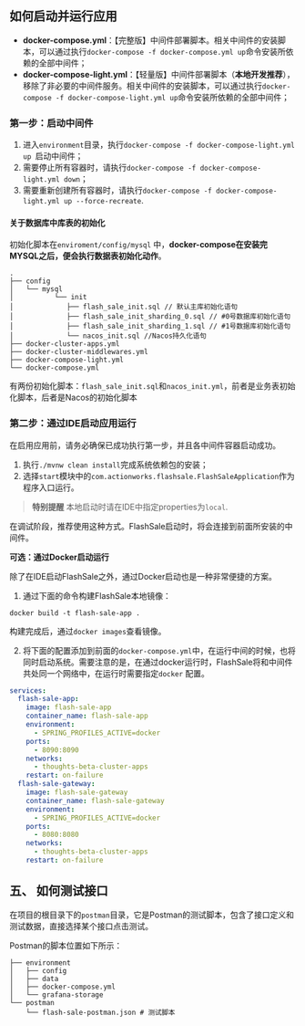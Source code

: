 ## 如何启动并运行应用

* **docker-compose.yml**：【完整版】中间件部署脚本。相关中间件的安装脚本，可以通过执行`docker-compose -f docker-compose.yml up`命令安装所依赖的全部中间件；
* **docker-compose-light.yml**：【轻量版】中间件部署脚本（**本地开发推荐**），移除了非必要的中间件服务。相关中间件的安装脚本，可以通过执行`docker-compose -f docker-compose-light.yml up`命令安装所依赖的全部中间件；

### 第一步：启动中间件

1. 进入`environment`目录，执行`docker-compose -f docker-compose-light.yml up `启动中间件；
2. 需要停止所有容器时，请执行`docker-compose -f docker-compose-light.yml down`；
4. 需要重新创建所有容器时，请执行`docker-compose -f docker-compose-light.yml up --force-recreate`.

#### 关于数据库中库表的初始化

初始化脚本在`enviroment/config/mysql`  中，**docker-compose在安装完MYSQL之后，便会执行数据表初始化动作**。

```
.
├── config
│   └── mysql
│   	   └── init
│   	      ├── flash_sale_init.sql // 默认主库初始化语句
│   	      ├── flash_sale_init_sharding_0.sql // #0号数据库初始化语句
│   	      ├── flash_sale_init_sharding_1.sql // #1号数据库初始化语句
│   	      └── nacos_init.sql //Nacos持久化语句
├── docker-cluster-apps.yml
├── docker-cluster-middlewares.yml
├── docker-compose-light.yml
└── docker-compose.yml
```


有两份初始化脚本：`flash_sale_init.sql`和`nacos_init.yml`，前者是业务表初始化脚本，后者是Nacos的初始化脚本

### 第二步：通过IDE启动应用运行

在启用应用前，请务必确保已成功执行第一步，并且各中间件容器启动成功。
1. 执行`./mvnw clean install`完成系统依赖包的安装；
2. 选择`start`模块中的`com.actionworks.flashsale.FlashSaleApplication`作为程序入口运行。
>**特别提醒**
>本地启动时请在IDE中指定properties为`local`.

在调试阶段，推荐使用这种方式。FlashSale启动时，将会连接到前面所安装的中间件。

**可选：通过Docker启动运行**

除了在IDE启动FlashSale之外，通过Docker启动也是一种非常便捷的方案。

1. 通过下面的命令构建FlashSale本地镜像：

```shell
docker build -t flash-sale-app . 
```

构建完成后，通过`docker images`查看镜像。

2. 将下面的配置添加到前面的`docker-compose.yml`中，在运行中间的时候，也将同时启动系统。需要注意的是，在通过docker运行时，FlashSale将和中间件共处同一个网络中，在运行时需要指定`docker` 配置。

```yml
services:
  flash-sale-app:
    image: flash-sale-app
    container_name: flash-sale-app
    environment:
      - SPRING_PROFILES_ACTIVE=docker
    ports:
      - 8090:8090
    networks:
      - thoughts-beta-cluster-apps
    restart: on-failure
  flash-sale-gateway:
    image: flash-sale-gateway
    container_name: flash-sale-gateway
    environment:
      - SPRING_PROFILES_ACTIVE=docker
    ports:
      - 8080:8080
    networks:
      - thoughts-beta-cluster-apps
    restart: on-failure
```

## 五、 如何测试接口

在项目的根目录下的`postman`目录，它是Postman的测试脚本，包含了接口定义和测试数据，直接选择某个接口点击测试。

Postman的脚本位置如下所示：

```shell
├── environment
│   ├── config
│   ├── data
│   ├── docker-compose.yml
│   └── grafana-storage
└── postman
    └── flash-sale-postman.json # 测试脚本
```